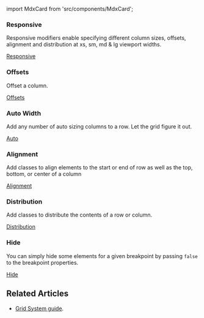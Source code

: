 import MdxCard from 'src/components/MdxCard';

<MdxCard>

### Responsive

Responsive modifiers enable specifying different column sizes,
offsets, alignment and distribution at xs, sm, md & lg viewport
widths.

[Responsive](demo://Responsive.tsx)

</MdxCard>

<MdxCard>

### Offsets

Offset a column.

[Offsets](demo://Offsets.tsx)

</MdxCard>

<MdxCard>

### Auto Width

Add any number of auto sizing columns to a row. Let the grid
figure it out.

[Auto](demo://Auto.tsx)

</MdxCard>

<MdxCard>

### Alignment

Add classes to align elements to the start or end of row as well
as the top, bottom, or center of a column

[Alignment](demo://Alignment.tsx)

</MdxCard>

<MdxCard>

### Distribution

Add classes to distribute the contents of a row or column.

[Distribution](demo://Distribution.tsx)

</MdxCard>

<MdxCard>

### Hide

You can simply hide some elements for a given breakpoint by
passing `false` to the breakpoint properties.

[Hide](demo://Hide.tsx)

## Related Articles

- [Grid System guide](/guides/grid-system).

</MdxCard>